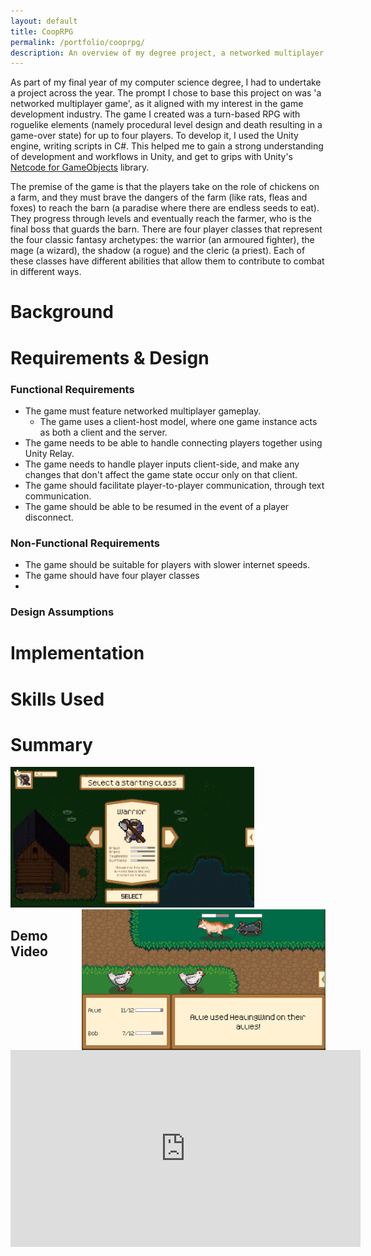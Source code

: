 ```yaml
---
layout: default
title: CoopRPG
permalink: /portfolio/cooprpg/
description: An overview of my degree project, a networked multiplayer turn-based RPG called CoopRPG!
---
```


As part of my final year of my computer science degree, I had to undertake a project across the year. The prompt I chose to base this project on was 'a networked multiplayer game', as it aligned with my interest in the game development industry. The game I created was a turn-based RPG with roguelike elements (namely procedural level design and death resulting in a game-over state) for up to four players. To develop it, I used the Unity engine, writing scripts in C#. This helped me to gain a strong understanding of development and workflows in Unity, and get to grips with Unity's [Netcode for GameObjects](https://docs-multiplayer.unity3d.com/netcode/current/about/) library.

The premise of the game is that the players take on the role of chickens on a farm, and they must brave the dangers of the farm (like rats, fleas and foxes) to reach the barn (a paradise where there are endless seeds to eat). They progress through levels and eventually reach the farmer, who is the final boss that guards the barn. There are four player classes that represent the four classic fantasy archetypes: the warrior (an armoured fighter), the mage (a wizard), the shadow (a rogue) and the cleric (a priest). Each of these classes have different abilities that allow them to contribute to combat in different ways.

# Background


# Requirements & Design
### Functional Requirements
- The game must feature networked multiplayer gameplay.
    - The game uses a client-host model, where one game instance acts as both a client and the server.
- The game needs to be able to handle connecting players together using Unity Relay.
- The game needs to handle player inputs client-side, and make any changes that don't affect the game state occur only on that client.
- The game should facilitate player-to-player communication, through text communication.
- The game should be able to be resumed in the event of a player disconnect.


### Non-Functional Requirements
- The game should be suitable for players with slower internet speeds.
- The game should have four player classes
- 

### Design Assumptions

 
# Implementation

# Skills Used

# Summary
<img src="/assets/images/coop 1.png" style="width:390px;height:225px;margin-right:15px;">
<img src="/assets/images/coop 2.png" style="width:390px;height:225px;margin-left:15px;float:right">

## Demo Video
<iframe width="560" height="315" src="https://www.youtube.com/embed/KEmjXTpYyY4?si=ZJ-vmfvgzwHD6cB3" title="YouTube video player" frameborder="0" allow="accelerometer; autoplay; clipboard-write; encrypted-media; gyroscope; picture-in-picture; web-share" referrerpolicy="strict-origin-when-cross-origin" allowfullscreen></iframe>
